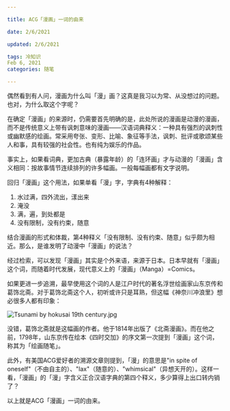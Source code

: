 ```yaml
---

title: ACG「漫画」一词的由来

date: 2/6/2021

updated: 2/6/2021

tags: 冷知识
Feb 6, 2021
categories: 随笔

---
```



偶然看到有人问，漫画为什么叫「漫」画？这真是我习以为常、从没想过的问题。也对，为什么取这个字呢？

<!--more-->

在确定「漫画」的来源时，仍需要首先明确的是，此处所说的漫画是动漫的漫画，而不是传统意义上带有讽刺意味的漫画——汉语词典释义：一种具有强烈的讽刺性或幽默感的绘画。常采用夸张、变形、比喻、象征等手法，讽刺、批评或歌颂某些人和事，具有较强的社会性。也有纯为娱乐的作品。

事实上，如果看词典，更加古典（暴露年龄）的「连环画」才与动漫的「漫画」含义相同：按故事情节连续排列的许多幅画。一般每幅画都有文字说明。

回归「漫画」这个用法，如果单看「漫」字，字典有4种解释：

1. 水过满，四外流出，漾出来
2. 淹没
3. 满，遍，到处都是
4. 没有限制，没有约束，随意

结合漫画的形式和体裁，第4种释义「没有限制、没有约束、随意」似乎颇为相近。那么，是谁发明了动漫中「漫画」的说法？

经过检索，可以发现「漫画」其实是个外来语，来源于日本。日本早就有「漫画」这个词，而随着时代发展，现代意义上的「漫画」（Manga）=Comics。

如果更进一步追溯，最早使用这个词的人是江户时代的著名浮世绘画家山东京传和葛饰北斋。对于葛饰北斋这个人，初听或许只是耳熟，但这幅《神奈川冲浪里》想必很多人都有印象：

![Tsunami by hokusai 19th century.jpg](https://i.imgur.com/M2sU2Uj.jpg)

没错，葛饰北斋就是这幅画的作者。他于1814年出版了《北斋漫画》。而在他之前，1798年，山东京传在绘本《四时交加》的序文第一次提到「漫画」这个词，称其为「绘画随笔」。

此外，有美国ACG爱好者的溯源文章则提到，「漫」的意思是"in spite of oneself"（不由自主的）、"lax"（随意的）、"whimsical"（异想天开的）。这样一看，「漫画」的「漫」字含义正合汉语字典的第四个释义，多少算得上出口转内销了？

以上就是ACG「漫画」一词的由来。



